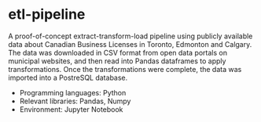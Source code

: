 # etl-pipeline
A proof-of-concept extract-transform-load pipeline using publicly available data about Canadian Business Licenses in Toronto, Edmonton and Calgary. The data was downloaded in CSV format from open data portals on municipal websites, and then read into Pandas dataframes to apply transformations. Once the transformations were complete, the data was imported into a PostreSQL database.

- Programming languages: Python
- Relevant libraries: Pandas, Numpy
- Environment: Jupyter Notebook
